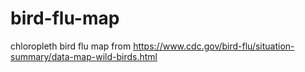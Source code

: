 # bird-flu-map
chloropleth bird flu map from https://www.cdc.gov/bird-flu/situation-summary/data-map-wild-birds.html
